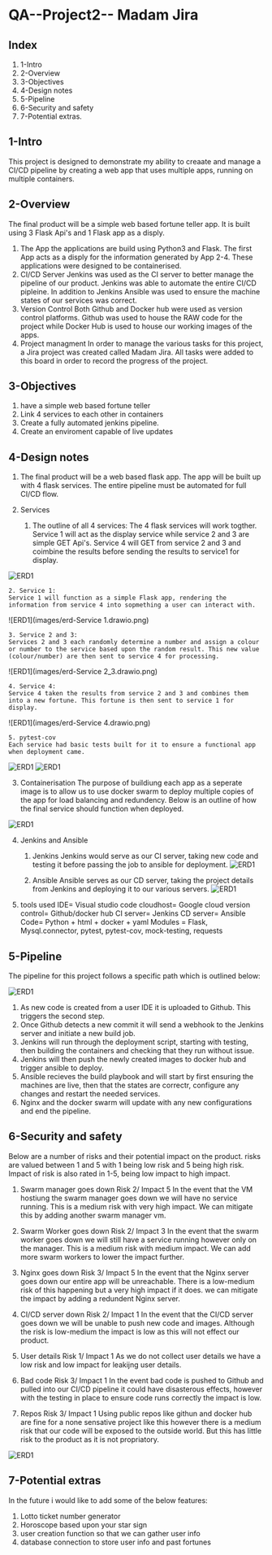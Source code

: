 # QA--Project2-- Madam Jira

## Index
1. 1-Intro
2. 2-Overview
3. 3-Objectives
4. 4-Design notes
5. 5-Pipeline
6. 6-Security and safety
7. 7-Potential extras.

## 1-Intro
This project is designed to demonstrate my ability to creaate and manage a CI/CD pipeline by creating a web app that uses multiple apps, running on multiple containers.


## 2-Overview
The final product will be a simple web based fortune teller app. It is built using 3 Flask Api's and 1 Flask app as a disply. 
1. The App
the applications are build using Python3 and Flask. The first App acts as a disply for the information generated by App 2-4. These applications were designed to be containerised.
2. CI/CD Server
Jenkins was used as the CI server to better manage the pipeline of our product. Jenkins was able to automate the entire CI/CD pipleine. In addition to Jenkins Ansible was used to ensure the machine states of our services was correct. 
3. Version Control
Both Github and Docker hub were used as version control platforms. Github was used to house the RAW code for the project while Docker Hub is used to house our working images of the apps.
4. Project managment
In order to manage the various tasks for this project, a Jira project was created called Madam Jira. All tasks were added to this board in order to record the progress of the project.


## 3-Objectives
1. have a simple web based fortune teller
2. Link 4 services to each other in containers
3. Create a fully automated jenkins pipeline.
4. Create an enviroment capable of live updates



## 4-Design notes
1. The final product will be a web based flask app. The app will be built up with 4 flask services. The entire pipeline must be automated for full CI/CD flow.

2. Services 
    1. The outline of all 4 services:
    The 4 flask services will work togther. Service 1 will act as the display service while service 2 and 3 are simple GET Api's. Service 4 will GET from service 2 and 3 and coimbine the results before sending the results to service1 for display.

![ERD1](images/erd-Containers.drawio.png)

    2. Service 1: 
    Service 1 will function as a simple Flask app, rendering the information from service 4 into sopmething a user can interact with.
![ERD1](images/erd-Service 1.drawio.png)

    3. Service 2 and 3:
    Services 2 and 3 each randomly determine a number and assign a colour or number to the service based upon the random result. This new value (colour/number) are then sent to service 4 for processing. 
![ERD1](images/erd-Service 2_3.drawio.png)

    4. Service 4:
    Service 4 taken the results from service 2 and 3 and combines them into a new fortune. This fortune is then sent to service 1 for display.
![ERD1](images/erd-Service 4.drawio.png)


    5. pytest-cov
    Each service had basic tests built for it to ensure a functional app when deployment came.
![ERD1](images/service2test.png)
![ERD1](images/service3test.png)

3. Containerisation
The purpose of buildiung each app as a seperate image is to allow us to use docker swarm to deploy multiple copies of the app for load balancing and redundency. Below is an outline of how the final service should function when deployed.

![ERD1](images/erd-docker.drawio.png)

4. Jenkins and Ansible

    1. Jenkins
    Jenkins would serve as our CI server, taking new code and testing it before passing the job to ansible for deployment.
![ERD1](images/jenkins.png)


    2. Ansible
    Ansible serves as our CD server, taking the project details from Jenkins and deploying it to our various servers.
![ERD1](images/ansible.png)

5. tools used
IDE= Visual studio code
cloudhost= Google cloud
version control= Github/docker hub
CI server= Jenkins
CD server= Ansible
Code= Python + html + docker + yaml
Modules = Flask, Mysql.connector, pytest, pytest-cov, mock-testing, requests


## 5-Pipeline
The pipeline for this project follows a specific path which is outlined below:

![ERD1](images/erd-pipeline.drawio.png)

1. As new code is created from a user IDE it is uploaded to Github. This triggers the second step. 
2. Once Github detects a new commit it will send a webhook to the Jenkins server and initiate a new build job.
3. Jenkins will run through the deployment script, starting with testing, then building the containers and checking that they run without issue.
4. Jenkins will then push the newly created images to docker hub and trigger ansible to deploy.
5. Ansible recieves the build playbook and will start by first ensuring the machines are live, then that the states are correctr, configure any changes and restart the needed services.
6. Nginx and the docker swarm will update with any new configurations and end the pipeline.


## 6-Security and safety

Below are a number of risks and their potential impact on the product. risks are valued between 1 and 5 with 1 being low risk and 5 being high risk. Impact of risk is also rated in 1-5, being low impact to high impact.

1. Swarm manager goes down Risk 2/ Impact 5
In the event that the VM hostiung the swarm manager goes down we will have no service running. This is a medium risk with very high impact. We can mitigate this by adding another swarm manager vm.

2. Swarm Worker goes down Risk 2/ Impact 3
In the event that the swarm worker goes down we will still have a service running however only on the manager. This is a medium risk with medium impact. We can add more swarm workers to lower the impact further.

3. Nginx goes down Risk 3/ Impact 5
In the event that the Nginx server goes down our entire app will be unreachable. There is a low-medium risk of this happening but a very high impact if it does. we can mitigate the impact by adding a redundent Nginx server.

4. CI/CD server down Risk 2/ Impact 1
In the event that the CI/CD server goes down we will be unable to push new code and images. Although the risk is low-medium the impact is low as this will not effect our product.

5. User details Risk 1/ Impact 1
As we do not collect user details we have a low risk and low impact for leakijng user details.

6. Bad code Risk 3/ Impact 1
In the event bad code is pushed to Github and pulled into our CI/CD pipeline it could have disasterous effects, however with the testing in place to ensure code runs correctly the impact is low.

7. Repos Risk 3/ Impact 1
Using public repos like githun and docker hub are fine for a none sensative project like this however there is a medium risk that our code will be exposed to the outside world. But this has little risk to the product as it is not propriatory. 

![ERD1](images/risks.PNG)

## 7-Potential extras
In the future i would like to add some of the below features:

1. Lotto ticket number generator
2. Horoscope based upon your star sign
3. user creation function so that we can gather user info
4. database connection to store user info and past fortunes